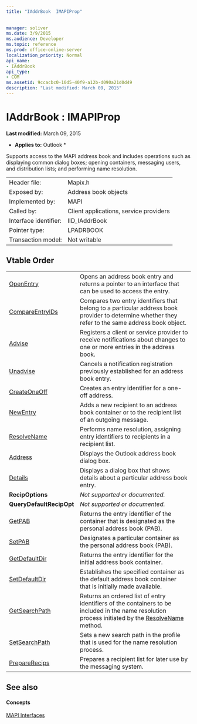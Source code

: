 ```yaml
---
title: "IAddrBook  IMAPIProp"
 
 
manager: soliver
ms.date: 3/9/2015
ms.audience: Developer
ms.topic: reference
ms.prod: office-online-server
localization_priority: Normal
api_name:
- IAddrBook
api_type:
- COM
ms.assetid: 9ccacbc0-10d5-40f9-a12b-d090a21d0d49
description: "Last modified: March 09, 2015"
---
```


# IAddrBook : IMAPIProp

 **Last modified:** March 09, 2015 
  
 * **Applies to:** Outlook * 
  
Supports access to the MAPI address book and includes operations such as displaying common dialog boxes; opening containers, messaging users, and distribution lists; and performing name resolution.
  
|||
|:-----|:-----|
|Header file:  <br/> |Mapix.h  <br/> |
|Exposed by:  <br/> |Address book objects  <br/> |
|Implemented by:  <br/> |MAPI  <br/> |
|Called by:  <br/> |Client applications, service providers  <br/> |
|Interface identifier:  <br/> |IID_IAddrBook  <br/> |
|Pointer type:  <br/> |LPADRBOOK  <br/> |
|Transaction model:  <br/> |Not writable  <br/> |
   
## Vtable Order

|||
|:-----|:-----|
|[OpenEntry](iaddrbook-openentry.md) <br/> |Opens an address book entry and returns a pointer to an interface that can be used to access the entry.  <br/> |
|[CompareEntryIDs](iaddrbook-compareentryids.md) <br/> |Compares two entry identifiers that belong to a particular address book provider to determine whether they refer to the same address book object.  <br/> |
|[Advise](iaddrbook-advise.md) <br/> |Registers a client or service provider to receive notifications about changes to one or more entries in the address book.  <br/> |
|[Unadvise](iaddrbook-unadvise.md) <br/> |Cancels a notification registration previously established for an address book entry.  <br/> |
|[CreateOneOff](iaddrbook-createoneoff.md) <br/> |Creates an entry identifier for a one-off address.  <br/> |
|[NewEntry](iaddrbook-newentry.md) <br/> |Adds a new recipient to an address book container or to the recipient list of an outgoing message.  <br/> |
|[ResolveName](iaddrbook-resolvename.md) <br/> |Performs name resolution, assigning entry identifiers to recipients in a recipient list.  <br/> |
|[Address](iaddrbook-address.md) <br/> |Displays the Outlook address book dialog box.  <br/> |
|[Details](iaddrbook-details.md) <br/> |Displays a dialog box that shows details about a particular address book entry.  <br/> |
|**RecipOptions** <br/> | *Not supported or documented.*  <br/> |
|**QueryDefaultRecipOpt** <br/> | *Not supported or documented.*  <br/> |
|[GetPAB](iaddrbook-getpab.md) <br/> |Returns the entry identifier of the container that is designated as the personal address book (PAB).  <br/> |
|[SetPAB](iaddrbook-setpab.md) <br/> |Designates a particular container as the personal address book (PAB).  <br/> |
|[GetDefaultDir](iaddrbook-getdefaultdir.md) <br/> |Returns the entry identifier for the initial address book container.  <br/> |
|[SetDefaultDir](iaddrbook-setdefaultdir.md) <br/> |Establishes the specified container as the default address book container that is initially made available.  <br/> |
|[GetSearchPath](iaddrbook-getsearchpath.md) <br/> |Returns an ordered list of entry identifiers of the containers to be included in the name resolution process initiated by the [ResolveName](iaddrbook-resolvename.md) method.  <br/> |
|[SetSearchPath](iaddrbook-setsearchpath.md) <br/> |Sets a new search path in the profile that is used for the name resolution process.  <br/> |
|[PrepareRecips](iaddrbook-preparerecips.md) <br/> |Prepares a recipient list for later use by the messaging system.  <br/> |
   
## See also

#### Concepts

[MAPI Interfaces](mapi-interfaces.md)

